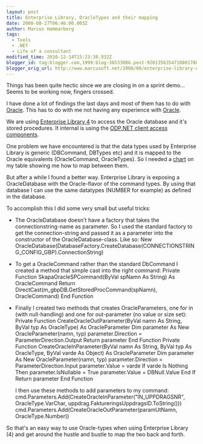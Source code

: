 ```yaml
---
layout: post
title: Enterprise Library, OracleTypes and their mapping
date: 2008-08-27T06:46:00.003Z
author: Marcus Hammarberg
tags:
  - Tools
  - .NET
  - Life of a consultant
modified_time: 2010-12-14T15:23:30.932Z
blogger_id: tag:blogger.com,1999:blog-36533086.post-9201356354710801780
blogger_orig_url: http://www.marcusoft.net/2008/08/enterprise-library-oracletypes-and.html
---
```


Things has been quite hectic since we are closing in on a sprint
demo... Seems to be working now, fingers crossed.

I have done a lot of findings the last days and most of them has to do
with [Oracle](http://www.oracle.com/). This has to do with me not having
any experience with [Oracle](http://www.oracle.com/).

We are using [Enterprise Library 4](http://www.codeplex.com/entlib) to
access the Oracle database and it's stored procedures. It internal is
using the [ODP.NET client access
components](http://www.oracle.com/technology/software/tech/windows/odpnet/index.html).

One problem we have encountered is that the data types used by
Enterprise Library is generic (DBCommand, DBTypes etc) and it is mapped
to the Oracle equivalents (OracleCommand, OracleTypes). So I needed a
[chart](http://msdn.microsoft.com/en-us/library/yk72thhd(VS.80).aspx) on
my table showing me how to map between them.

But after a while I found a better way. Enterprise Library is exposing a
OracleDatabase with the Oracle-flavor of the command types. By using
that database I can use the same datatypes (NUMBER for example) as
defined in the database.

To accomplish this I did some very small but useful tricks:

- The OracleDatabase doesn't have a factory that takes the
    connectionstring-name as parameter. So I used the standard factory
    to get the connection-string and passed it as a parameter into the
    constructor of the OracleDatabase-class. Like so:
       New OracleDatabase(DatabaseFactory.CreateDatabase(CONNECTIONSTRING_CONFIG_GBP).ConnectionString)

- To get a OracleCommand rather than the standard DbCommand I created
    a method that simple cast into the right command:
       Private Function SkapaOracleSPCommand(ByVal spNamn As String) As OracleCommand
                Return DirectCast(m_gbpDB.GetStoredProcCommand(spNamn), OracleCommand)
        End Function

- Finally I created two methods that creates OracleParameters, one for
    in (with null-handling) and one for out-parameter (no value or size
    set):
           Private Function CreateOracleOutParameter(ByVal namn As String, ByVal typ As OracleType) As OracleParameter
                Dim parameter As New OracleParameter(namn, typ)
                parameter.Direction = ParameterDirection.Output
                Return parameter
            End Function
           Private Function CreateOracleInParameter(ByVal namn As String, ByVal typ As OracleType, ByVal varde As Object) As OracleParameter
                Dim parameter As New OracleParameter(namn, typ)
                parameter.Direction = ParameterDirection.Input
               parameter.Value = varde
                If varde Is Nothing Then
                    parameter.IsNullable = True
                    parameter.Value = DBNull.Value
                End If
               Return parameter
            End Function

   I then use these methods to add parameters to my command:
       cmd.Parameters.Add(CreateOracleInParameter("IN_UPPDRAGSNR", OracleType.VarChar, uppdrag.FaktureringsUppdragsID.ToString()))
        cmd.Parameters.Add(CreateOracleOutParameter(paramUtNamn, OracleType.Number))

So that's an easy way to use Oracle-types when using Enterprise Library
(4) and get around the hustle and bustle to map the two back and forth.
